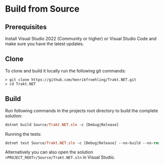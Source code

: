 # Build from Source

## Prerequisites

Install Visual Studio 2022 (Community or higher) or Visual Studio Code and make sure you have the latest updates.

## Clone

To clone and build it locally run the following git commands:
```
> git clone https://github.com/henrikfroehling/Trakt.NET.git
> cd Trakt.NET
```

## Build

Run following commands in the projects root directory to build the complete solution:
```ps
dotnet build Source/Trakt.NET.sln -c [Debug|Release]
```

Running the tests:
```ps
dotnet test Source/Trakt.NET.sln -c [Debug|Release] --no-build --no-restore
```

Alternatively you can also open the solution `<PROJECT_ROOT>/Source/Trakt.NET.sln` in Visual Studio.
